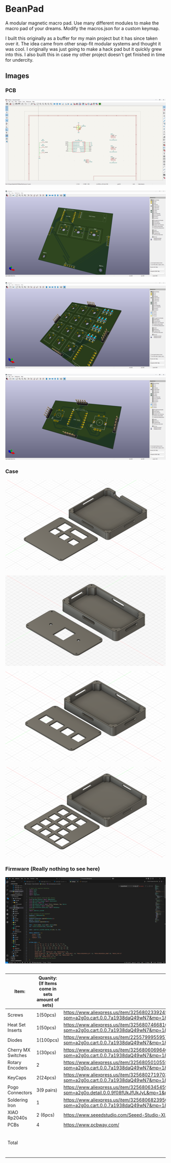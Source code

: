 # BeanPad

A modular magnetic macro pad. Use many different modules to make the macro pad of your dreams. Modify the macros.json for a custom keymap.

I built this originally as a buffer for my main project but it has since taken over it. The idea came from other snap-fit modular systems and thought it was cool. I originally was just going to make a hack pad but it quickly grew into this.
I also built this in case my other project doesn't get finished in time for undercity.
## Images

### PCB

![Screenshot 2025-06-09 151724.png](https://github.com/Choccy-vr/BeanPad/blob/main/Project%20Images/Screenshot%202025-06-09%20151724.png)

![](https://github.com/Choccy-vr/BeanPad/blob/main/Project%20Images/Screenshot%202025-06-14%20231901.png)

![](https://github.com/Choccy-vr/BeanPad/blob/main/Project%20Images/Screenshot%202025-06-16%20154820.png)

![](https://github.com/Choccy-vr/BeanPad/blob/main/Project%20Images/Screenshot%202025-06-16%20154933.png)

### Case



![Screenshot 2025-06-16 152040.png](https://github.com/Choccy-vr/BeanPad/blob/main/CAD/Base/BeanPad.png)

![](https://github.com/Choccy-vr/BeanPad/blob/main/CAD/Knobs/BeanPad%20-%20Knobs.png)

![](https://github.com/Choccy-vr/BeanPad/blob/main/CAD/Macro/BeanPad%20-%20Macro.png)

![](https://github.com/Choccy-vr/BeanPad/blob/main/CAD/NumPad/BeanPad%20-%20NumPad.png)

### Firmware (Really nothing to see here)

![](https://github.com/Choccy-vr/BeanPad/blob/main/Project%20Images/Screenshot%202025-06-16%20152040.png)

## 
|Item:             |Quanity: (If Items come in sets amount of sets)|Source:                                                                                                                                                                                                                                                                                                                                                                                                                                   |Cost:  |Total                                |
|------------------|-----------------------------------------------|------------------------------------------------------------------------------------------------------------------------------------------------------------------------------------------------------------------------------------------------------------------------------------------------------------------------------------------------------------------------------------------------------------------------------------------|-------|-------------------------------------|
|Screws            |1(50pcs)                                       |https://www.aliexpress.us/item/3256802339245383.html?spm=a2g0o.cart.0.0.7a1938daQ49wN7&mp=1&pdp_npi=5%40dis%21USD%21USD%201.46%21USD%201.41%21%21USD%201.41%21%21%21%402103273e17501073692076879ef915%2112000021000038128%21ct%21US%213108417632%21%211%210&_gl=1*ga8tl1*_gcl_au*NDM2NDExMDYwLjE3NDk1NzAxOTM.*_ga*Nzg5NDk5ODkzLjE3NTAxMDU1ODU.*_ga_VED1YSGNC7*czE3NTAxMDU1ODQkbzEkZzEkdDE3NTAxMDczNzAkajUxJGwwJGgw&gatewayAdapt=glo2usa   |$1.50  |                                     |
|Heat Set Inserts  |1(50pcs)                                       |https://www.aliexpress.us/item/3256807466816961.html?spm=a2g0o.cart.0.0.7a1938daQ49wN7&mp=1&pdp_npi=5%40dis%21USD%21USD%202.02%21USD%201.93%21%21USD%201.93%21%21%21%402103273e17501073692076879ef915%2112000041667111488%21ct%21US%213108417632%21%211%210&_gl=1*ga8tl1*_gcl_au*NDM2NDExMDYwLjE3NDk1NzAxOTM.*_ga*Nzg5NDk5ODkzLjE3NTAxMDU1ODU.*_ga_VED1YSGNC7*czE3NTAxMDU1ODQkbzEkZzEkdDE3NTAxMDczNzAkajUxJGwwJGgw&gatewayAdapt=glo2usa   |$2     |                                     |
|Diodes            |1(100pcs)                                      |https://www.aliexpress.us/item/2255799955957794.html?spm=a2g0o.cart.0.0.7a1938daQ49wN7&mp=1&pdp_npi=5%40dis%21USD%21USD%201.42%21USD%201.42%21%21USD%201.39%21%21%21%402103273e17501073692076879ef915%2110000000428321629%21ct%21US%213108417632%21%211%210&_gl=1*ga8tl1*_gcl_au*NDM2NDExMDYwLjE3NDk1NzAxOTM.*_ga*Nzg5NDk5ODkzLjE3NTAxMDU1ODU.*_ga_VED1YSGNC7*czE3NTAxMDU1ODQkbzEkZzEkdDE3NTAxMDczNzAkajUxJGwwJGgw&gatewayAdapt=glo2usa   |$1     |                                     |
|Cherry MX Switches|1(30pcs)                                       |https://www.aliexpress.us/item/3256806069646359.html?spm=a2g0o.cart.0.0.7a1938daQ49wN7&mp=1&pdp_npi=5%40dis%21USD%21USD%2019.50%21USD%2018.55%21%21USD%2018.55%21%21%21%402103273e17501073692076879ef915%2112000036489552474%21ct%21US%213108417632%21%211%210&_gl=1*xvozit*_gcl_au*NDM2NDExMDYwLjE3NDk1NzAxOTM.*_ga*Nzg5NDk5ODkzLjE3NTAxMDU1ODU.*_ga_VED1YSGNC7*czE3NTAxMDU1ODQkbzEkZzEkdDE3NTAxMDczNzckajQ0JGwwJGgw&gatewayAdapt=glo2usa|$19    |                                     |
|Rotary Encoders   |2                                              |https://www.aliexpress.us/item/3256805010555504.html?spm=a2g0o.cart.0.0.7a1938daQ49wN7&mp=1&pdp_npi=5%40dis%21USD%21USD%201.59%21USD%201.57%21%21USD%201.57%21%21%21%402103273e17501073692076879ef915%2112000032095591035%21ct%21US%213108417632%21%212%210&_gl=1*b3zsk7*_gcl_au*NDM2NDExMDYwLjE3NDk1NzAxOTM.*_ga*Nzg5NDk5ODkzLjE3NTAxMDU1ODU.*_ga_VED1YSGNC7*czE3NTAxMDU1ODQkbzEkZzEkdDE3NTAxMDczNzgkajQzJGwwJGgw&gatewayAdapt=glo2usa   |$3     |                                     |
|KeyCaps           |2(24pcs)                                       |https://www.aliexpress.us/item/3256802719703092.html?spm=a2g0o.cart.0.0.7a1938daQ49wN7&mp=1&pdp_npi=5%40dis%21USD%21USD%204.15%21USD%203.86%21%21USD%203.62%21%21%21%402103273e17501073692076879ef915%2112000025975791590%21ct%21US%213108417632%21%212%210&_gl=1*b3zsk7*_gcl_au*NDM2NDExMDYwLjE3NDk1NzAxOTM.*_ga*Nzg5NDk5ODkzLjE3NTAxMDU1ODU.*_ga_VED1YSGNC7*czE3NTAxMDU1ODQkbzEkZzEkdDE3NTAxMDczNzgkajQzJGwwJGgw&gatewayAdapt=glo2usa   |$7     |                                     |
|Pogo Connectors   |3(9 pairs)                                     |https://www.aliexpress.us/item/3256806345459324.html?spm=a2g0o.detail.0.0.9f08fUkJfUkJyL&mp=1&pdp_npi=5%40dis%21USD%21USD%206.80%21USD%206.80%21%21USD%206.80%21%21%21%402103273e17501073828027372ef915%2112000045728213793%21ct%21US%213108417632%21%213%210&_gl=1*1iabbhw*_gcl_au*NDM2NDExMDYwLjE3NDk1NzAxOTM.*_ga*Nzg5NDk5ODkzLjE3NTAxMDU1ODU.*_ga_VED1YSGNC7*czE3NTAxMDU1ODQkbzEkZzEkdDE3NTAxMDc3MDAkajE2JGwwJGgw&gatewayAdapt=glo2usa|$21    |                                     |
|Soldering Iron    |1                                              |https://www.aliexpress.us/item/3256806823950124.html?spm=a2g0o.cart.0.0.7a1938daQ49wN7&mp=1&pdp_npi=5%40dis%21USD%21USD%2019.24%21USD%207.89%21%21USD%207.89%21%21%21%402103273e17501073692076879ef915%2112000039050811400%21ct%21US%213108417632%21%211%210&_gl=1*y42j40*_gcl_au*NDM2NDExMDYwLjE3NDk1NzAxOTM.*_ga*Nzg5NDk5ODkzLjE3NTAxMDU1ODU.*_ga_VED1YSGNC7*czE3NTAxMDU1ODQkbzEkZzEkdDE3NTAxMDczODEkajQwJGwwJGgw&gatewayAdapt=glo2usa  |$8     |                                     |
|XIAO Rp2040s      |2 (6pcs)                                       |https://www.seeedstudio.com/Seeed-Studio-XIAO-RP2040-3PCS-p-5942.html                                                                                                                                                                                                                                                                                                                                                                     |$27    |                                     |
|PCBs              |4                                              |https://www.pcbway.com/                                                                                                                                                                                                                                                                                                                                                                                                                   |$47.84 |                                     |
|Total             |                                               |                                                                                                                                                                                                                                                                                                                                                                                                                                          |       |$148.23 (Includes Shipping and Taxes)|
